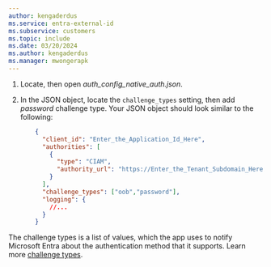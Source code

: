 ```yaml
---
author: kengaderdus
ms.service: entra-external-id
ms.subservice: customers
ms.topic: include
ms.date: 03/20/2024
ms.author: kengaderdus
ms.manager: mwongerapk
---
```


1. Locate, then open *auth_config_native_auth.json*.

1. In the JSON object, locate the `challenge_types` setting, then add *password* challenge type. Your JSON object should look similar to the following:

    ```json
        { 
          "client_id": "Enter_the_Application_Id_Here", 
          "authorities": [ 
            { 
              "type": "CIAM", 
              "authority_url": "https://Enter_the_Tenant_Subdomain_Here.ciamlogin.com/Enter_the_Tenant_Subdomain_Here.onmicrosoft.com/" 
            } 
          ], 
          "challenge_types": ["oob","password"], 
          "logging": { 
            //...
          } 
        }
    ```

  The challenge types is a list of values, which the app uses to notify Microsoft Entra about the authentication method that it supports. Learn more [challenge types](../../concept-native-authentication-challenge-types.md).